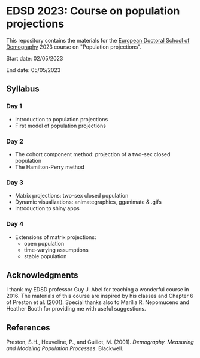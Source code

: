 # EDSD 2023: Course on population projections

This repository contains the materials for the [European Doctoral School of Demography](https://eaps.nl/edsd) 2023 course on "Population projections". 

Start date: 02/05/2023

End date: 05/05/2023

## Syllabus

### Day 1
- Introduction to population projections
- First model of population projections

### Day 2
- The cohort component method: projection of a two-sex closed population
- The Hamilton-Perry method

### Day 3 
- Matrix projections: two-sex closed population
- Dynamic visualizations: animategraphics, gganimate & .gifs
- Introduction to shiny apps

### Day 4
- Extensions of matrix projections: 
    - open population 
    - time-varying assumptions
    - stable population

## Acknowledgments
I thank my EDSD professor Guy J. Abel for teaching a wonderful course in 2016. The materials of this course are inspired by his classes and Chapter 6 of Preston et al. (2001). Special thanks also to Marília R. Nepomuceno and Heather Booth for providing me with useful suggestions.

## References

Preston, S.H., Heuveline, P., and Guillot, M. (2001). _Demography. Measuring and Modeling Population Processes_. Blackwell.
